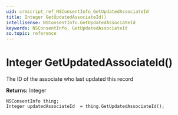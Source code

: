 ```yaml
---
uid: crmscript_ref_NSConsentInfo_GetUpdatedAssociateId
title: Integer GetUpdatedAssociateId()
intellisense: NSConsentInfo.GetUpdatedAssociateId
keywords: NSConsentInfo, GetUpdatedAssociateId
so.topic: reference
---
```


# Integer GetUpdatedAssociateId()

The ID of the associate who last updated this record

**Returns:** Integer

```crmscript
NSConsentInfo thing;
Integer updatedAssociateId  = thing.GetUpdatedAssociateId();
```

